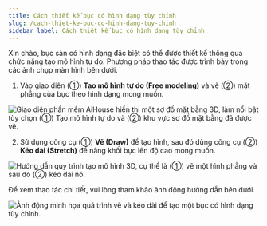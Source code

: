 ```yaml
---
title: Cách thiết kế bục có hình dạng tùy chỉnh
slug: /cach-thiet-ke-buc-co-hinh-dang-tuy-chinh
sidebar_label: Cách thiết kế bục có hình dạng tùy chỉnh
---
```


Xin chào, bục sàn có hình dạng đặc biệt có thể được thiết kế thông qua chức năng tạo mô hình tự do. Phương pháp thao tác được trình bày trong các ảnh chụp màn hình bên dưới.

1. Vào giao diện (①) **Tạo mô hình tự do (Free modeling)** và vẽ (②) mặt phẳng của bục theo hình dạng mong muốn.

![Giao diện phần mềm AiHouse hiển thị một sơ đồ mặt bằng 3D, làm nổi bật tùy chọn (①) Tạo mô hình tự do và (②) khu vực sơ đồ mặt bằng đã được vẽ.](https://storage.googleapis.com/jegavn_kb/images/0c468a4e-0253-4498-b383-bcc6518e283d.png)

2. Sử dụng công cụ (①) **Vẽ (Draw)** để tạo hình, sau đó dùng công cụ (②) **Kéo dài (Stretch)** để nâng khối bục lên độ cao mong muốn.

![Hướng dẫn quy trình tạo mô hình 3D, cụ thể là (①) vẽ một hình phẳng và sau đó (②) kéo dài nó.](https://storage.googleapis.com/jegavn_kb/images/28e83664-bc9e-4b01-98d3-4b984e9722f6.png)

Để xem thao tác chi tiết, vui lòng tham khảo ảnh động hướng dẫn bên dưới.

![Ảnh động minh họa quá trình vẽ và kéo dài để tạo một bục có hình dạng tùy chỉnh.](https://storage.googleapis.com/jegavn_kb/images/f961b23b-c898-41c5-9086-5bf8e7d44b1a.gif)